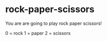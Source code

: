 # rock-paper-scissors

You are are going to play rock paper scissors! 

0 = rock
1 = paper
2 = scissors
